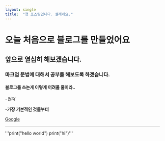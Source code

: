 ```yaml
---
layout: single
title:  "첫 포스팅입니다. 설레네요."
---
```


# 오늘 처음으로 블로그를 만들었어요

## 앞으로 열심히 해보겠습니다.

### 마크업 문법에 대해서 공부를 해보도록 하겠습니다.

#### 블로그를 쓰는게 이렇게 어려울 줄이라..

-*먼저*

-**가장 기본적인 것들부터**

[Google](https://www.google.com)

---

'''print("hello world")
print("hi")'''
